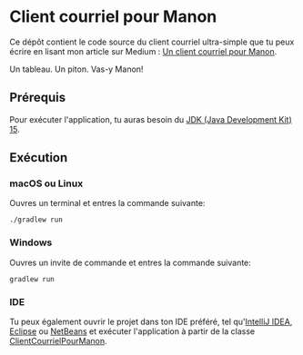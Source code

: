 # Client courriel pour Manon
Ce dépôt contient le code source du client courriel ultra-simple que tu peux
écrire en lisant mon article sur Medium :
[Un client courriel pour Manon](https://leblancjs.medium.com/un-client-courriel-pour-manon-89c2bd32926a).

Un tableau. Un piton. Vas-y Manon!

## Prérequis
Pour exécuter l'application, tu auras besoin du
[JDK (Java Development Kit) 15](https://jdk.java.net/15/).

## Exécution
### macOS ou Linux
Ouvres un terminal et entres la commande suivante:
```shell
./gradlew run
```

### Windows
Ouvres un invite de commande et entres la commande suivante:
```shell
gradlew run
```

### IDE
Tu peux également ouvrir le projet dans ton IDE préféré,
tel qu'[IntelliJ IDEA](https://www.jetbrains.com/idea/),
[Eclipse](https://www.eclipse.org/downloads/packages/release/luna/sr2/eclipse-ide-java-developers) ou
[NetBeans](https://netbeans.apache.org) et exécuter l'application à partir de la classe
[ClientCourrielPourManon](src/main/java/com/github/leblancjs/client/courriel/pour/manon/ClientCourrielPourManon.java).
